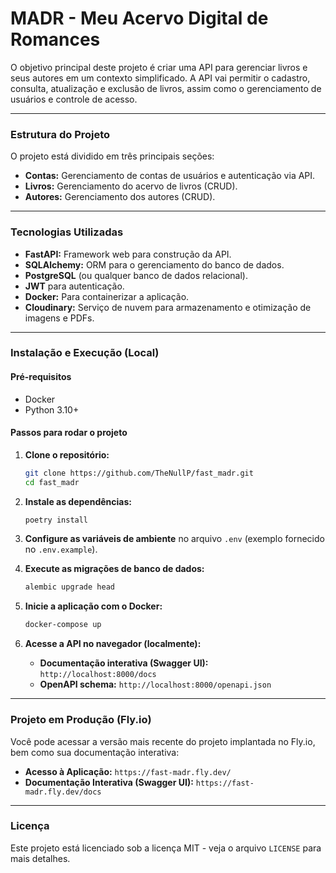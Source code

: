 # MADR - Meu Acervo Digital de Romances

O objetivo principal deste projeto é criar uma API para gerenciar livros e seus autores em um contexto simplificado. A API vai permitir o cadastro, consulta, atualização e exclusão de livros, assim como o gerenciamento de usuários e controle de acesso.

---

### Estrutura do Projeto

O projeto está dividido em três principais seções:

* **Contas:** Gerenciamento de contas de usuários e autenticação via API.
* **Livros:** Gerenciamento do acervo de livros (CRUD).
* **Autores:** Gerenciamento dos autores (CRUD).

---

### Tecnologias Utilizadas

* **FastAPI:** Framework web para construção da API.
* **SQLAlchemy:** ORM para o gerenciamento do banco de dados.
* **PostgreSQL** (ou qualquer banco de dados relacional).
* **JWT** para autenticação.
* **Docker:** Para containerizar a aplicação.
* **Cloudinary:** Serviço de nuvem para armazenamento e otimização de imagens e PDFs.


---

### Instalação e Execução (Local)

#### Pré-requisitos

* Docker
* Python 3.10+

#### Passos para rodar o projeto

1.  **Clone o repositório:**
    ```bash
    git clone https://github.com/TheNullP/fast_madr.git
    cd fast_madr
    ```

2.  **Instale as dependências:**
    ```bash
    poetry install
    ```

3.  **Configure as variáveis de ambiente** no arquivo `.env` (exemplo fornecido no `.env.example`).

4.  **Execute as migrações de banco de dados:**
    ```bash
    alembic upgrade head
    ```

5.  **Inicie a aplicação com o Docker:**
    ```bash
    docker-compose up
    ```

6.  **Acesse a API no navegador (localmente):**
    * **Documentação interativa (Swagger UI):** `http://localhost:8000/docs`
    * **OpenAPI schema:** `http://localhost:8000/openapi.json`

---

### Projeto em Produção (Fly.io)

Você pode acessar a versão mais recente do projeto implantada no Fly.io, bem como sua documentação interativa:

* **Acesso à Aplicação:** `https://fast-madr.fly.dev/`
* **Documentação Interativa (Swagger UI):** `https://fast-madr.fly.dev/docs`

---

### Licença

Este projeto está licenciado sob a licença MIT - veja o arquivo `LICENSE` para mais detalhes.
